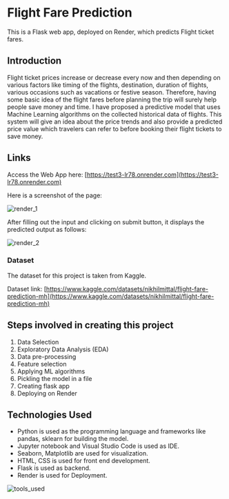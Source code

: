 # Flight Fare Prediction

This is a Flask web app, deployed on Render, which predicts Flight ticket fares.

## Introduction
Flight ticket prices increase or decrease every now and then depending on various factors like timing of the flights, destination, duration of flights, various occasions such as vacations or festive season. Therefore, having some basic idea of the flight fares before planning the trip will surely help people save money and time. 
I have proposed a predictive model that uses Machine Learning algorithms on the collected historical data of flights. This system will give an idea about the price trends and also provide a predicted price value which travelers can refer to before booking their flight tickets to save money.

## Links
Access the Web App here: [https://test3-lr78.onrender.com](https://test3-lr78.onrender.com)

Here is a screenshot of the page:

![render_1](https://user-images.githubusercontent.com/116943735/201607662-5e690b09-149b-45a3-88e1-46d3b0369207.png)

After filling out the input and clicking on submit button, it displays the predicted output as follows:

![render_2](https://user-images.githubusercontent.com/116943735/201606814-ad16b48d-5669-4c87-a024-0fd8267d9233.png)

### Dataset 
The dataset for this project is taken from Kaggle.

Dataset link: [https://www.kaggle.com/datasets/nikhilmittal/flight-fare-prediction-mh](https://www.kaggle.com/datasets/nikhilmittal/flight-fare-prediction-mh)

## Steps involved in creating this project
1. Data Selection
2. Exploratory Data Analysis (EDA)
3. Data pre-processing
4. Feature selection
5. Applying ML algorithms
6. Pickling the model in a file
7. Creating flask app
8. Deploying on Render

## Technologies Used
* Python is used as the programming language and frameworks like pandas, sklearn for building the model.
* Jupyter notebook and Visual Studio Code is used as IDE.
* Seaborn, Matplotlib are used for visualization.
* HTML, CSS is used for front end development.
* Flask is used as backend.
* Render is used for Deployment.

![tools_used](https://user-images.githubusercontent.com/116943735/201620812-7c1c941f-a268-474d-bd6b-05abff68a132.PNG)
